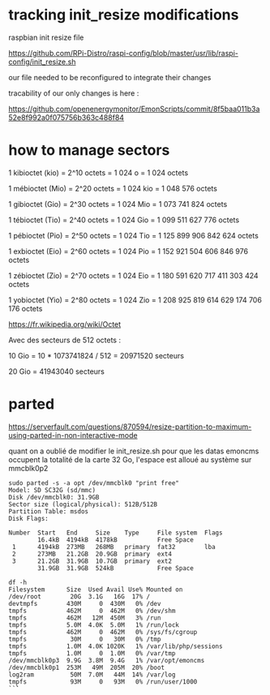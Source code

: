 # tracking init_resize modifications

raspbian init resize file

https://github.com/RPi-Distro/raspi-config/blob/master/usr/lib/raspi-config/init_resize.sh

our file needed to be reconfigured to integrate their changes

tracability of our only changes is here :

https://github.com/openenergymonitor/EmonScripts/commit/8f5baa011b3a52e8f992a0f075756b363c488f84

# how to manage sectors

1 kibioctet (kio) 	= 2^10 octets 	= 1 024 o 	= 1 024 octets

1 mébioctet (Mio) 	= 2^20 octets 	= 1 024 kio 	= 1 048 576 octets

1 gibioctet (Gio) 	= 2^30 octets 	= 1 024 Mio 	= 1 073 741 824 octets

1 tébioctet (Tio) 	= 2^40 octets 	= 1 024 Gio 	= 1 099 511 627 776 octets

1 pébioctet (Pio) 	= 2^50 octets 	= 1 024 Tio 	= 1 125 899 906 842 624 octets

1 exbioctet (Eio) 	= 2^60 octets 	= 1 024 Pio 	= 1 152 921 504 606 846 976 octets

1 zébioctet (Zio) 	= 2^70 octets 	= 1 024 Eio 	= 1 180 591 620 717 411 303 424 octets

1 yobioctet (Yio) 	= 2^80 octets 	= 1 024 Zio 	= 1 208 925 819 614 629 174 706 176 octets 

https://fr.wikipedia.org/wiki/Octet

Avec des secteurs de 512 octets :

10 Gio = 10 * 1073741824 / 512 = 20971520 secteurs

20 Gio = 41943040 secteurs

# parted

https://serverfault.com/questions/870594/resize-partition-to-maximum-using-parted-in-non-interactive-mode

quant on a oublié de modifier le init_resize.sh pour que les datas emoncms occupent la totalité de la carte 32 Go, l'espace est alloué au système sur mmcblk0p2 

```
sudo parted -s -a opt /dev/mmcblk0 "print free"
Model: SD SC32G (sd/mmc)
Disk /dev/mmcblk0: 31.9GB
Sector size (logical/physical): 512B/512B
Partition Table: msdos
Disk Flags: 

Number  Start   End     Size    Type     File system  Flags
        16.4kB  4194kB  4178kB           Free Space
 1      4194kB  273MB   268MB   primary  fat32        lba
 2      273MB   21.2GB  20.9GB  primary  ext4
 3      21.2GB  31.9GB  10.7GB  primary  ext2
        31.9GB  31.9GB  524kB            Free Space
```

```
df -h
Filesystem      Size  Used Avail Use% Mounted on
/dev/root        20G  3.1G   16G  17% /
devtmpfs        430M     0  430M   0% /dev
tmpfs           462M     0  462M   0% /dev/shm
tmpfs           462M   12M  450M   3% /run
tmpfs           5.0M  4.0K  5.0M   1% /run/lock
tmpfs           462M     0  462M   0% /sys/fs/cgroup
tmpfs            30M     0   30M   0% /tmp
tmpfs           1.0M  4.0K 1020K   1% /var/lib/php/sessions
tmpfs           1.0M     0  1.0M   0% /var/tmp
/dev/mmcblk0p3  9.9G  3.8M  9.4G   1% /var/opt/emoncms
/dev/mmcblk0p1  253M   49M  205M  20% /boot
log2ram          50M  7.0M   44M  14% /var/log
tmpfs            93M     0   93M   0% /run/user/1000
``̀`
